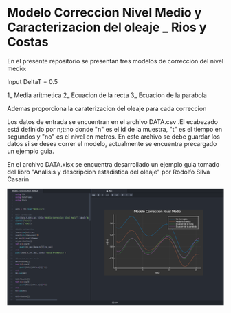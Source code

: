 # Modelo Correccion Nivel Medio y Caracterizacion del oleaje _ Rios y Costas

En el presente repositorio se presentan tres modelos de correccion del nivel medio:

Input DeltaT = 0.5

1_ Media aritmetica
2_ Ecuacion de la recta
3_ Ecuacion de la parabola

Ademas proporciona la caraterizacion del oleaje para cada correccion


Los datos de entrada se encuentran en el archivo DATA.csv .El ecabezado está definido por n;t;no  donde "n" es el id de la muestra, "t" es el tiempo en segundos y "no" es el nivel en metros. En este archivo se debe guardar los datos si se desea correr el modelo, actualmente se encuentra precargado un ejemplo guia.

En el archivo DATA.xlsx se encuentra desarrollado un ejemplo guia tomado del libro "Analisis y descripcion estadistica del oleaje" por Rodolfo Silva Casarín


![Screenshot](Captura.PNG)

